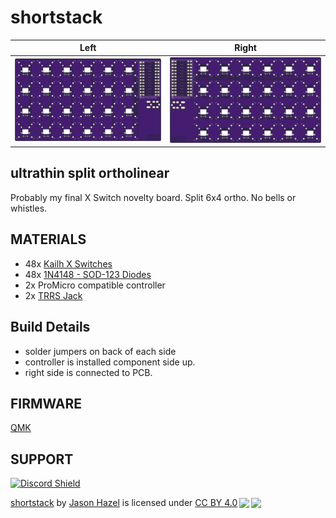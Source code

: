 # shortstack

| Left | Right |
| :---: | :---: |
|  ![left](images/shortstack-bottom.png) | ![right](images/shortstack-top.png) |



## ultrathin split ortholinear

Probably my final X Switch novelty board.  Split 6x4 ortho.  No bells or whistles.

## MATERIALS
- 48x [Kailh X Switches](https://mkultra.click/kailh-x-switches-and-keycaps/)
- 48x [1N4148 - SOD-123 Diodes](https://mkultra.click/diode-1n4148-sod-123f/)
- 2x ProMicro compatible controller
- 2x [TRRS Jack](https://mkultra.click/pj-320a-3-5mm-trrs-jack/)

## Build Details
- solder jumpers on back of each side
- controller is installed component side up.
- right side is connected to PCB.

## FIRMWARE

[QMK](https://github.com/jasonhazel/qmk_hazel/tree/master/keyboards/jasonhazel/shortstack)

## SUPPORT
<a href='https://discord.gg/jP6hvgNN8r'>
<img src="https://discordapp.com/api/guilds/989552667330228374/widget.png?style=shield" alt="Discord Shield"/>
</a>


<p xmlns:cc="http://creativecommons.org/ns#" xmlns:dct="http://purl.org/dc/terms/"><a property="dct:title" rel="cc:attributionURL" href="https://github.com/jasonhazel/shortstack">shortstack</a> by <a rel="cc:attributionURL dct:creator" property="cc:attributionName" href="https://github.com/jasonhazel">Jason Hazel</a> is licensed under <a href="http://creativecommons.org/licenses/by/4.0/?ref=chooser-v1" target="_blank" rel="license noopener noreferrer" style="display:inline-block;">CC BY 4.0<img style="height:22px!important;margin-left:3px;vertical-align:text-bottom;" src="https://mirrors.creativecommons.org/presskit/icons/cc.svg?ref=chooser-v1"><img style="height:22px!important;margin-left:3px;vertical-align:text-bottom;" src="https://mirrors.creativecommons.org/presskit/icons/by.svg?ref=chooser-v1"></a></p>
